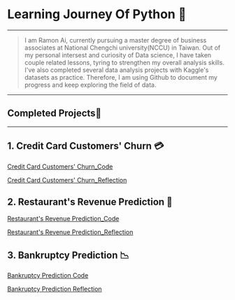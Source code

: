 # Learning Journey Of Python 🚀
---
>I am Ramon Ai, currently pursuing a master degree of business associates at National Chengchi university(NCCU) in Taiwan.
>Out of my personal intersest and curiosity of Data science, I have taken couple related lessons, tyring to strengthen my overall analysis skills.
>I've also completed several data analysis projects with Kaggle's datasets as practice.
>Therefore, I am using Github to document my progress and keep exploring the field of data. 
---
## Completed Projects🎉
---
## 1. Credit Card Customers' Churn 💳

  [Credit Card Customers' Churn_Code](https://github.com/Ramongogo/Data-Analysis-Practice/blob/main/Bank_Churn_Code.py)
  
  [Credit Card Customers' Churn_Reflection](https://github.com/Ramongogo/Data-Analysis-Practice/blob/main/Bank_Churn_Reflection.md)
  
## 2. Restaurant's Revenue Prediction 🍔 

  [Restaurant's Revenue Prediction_Code](https://github.com/Ramongogo/Data-Analysis-Practice/blob/main/Revenue_Prediction_Code.py)

  [Restaurant's Revenue Prediction_Reflection](https://github.com/Ramongogo/Data-Analysis-Practice/blob/main/Revenue_Prediction_Reflection.md)

## 3. Bankruptcy Prediction 📉

  [Bankruptcy Prediction Code](https://github.com/Ramongogo/Data-Analysis-Practice/blob/main/Bankruptcy_Prediction_Code.py)

  [Bankruptcy Prediction Reflection](https://github.com/Ramongogo/Data-Analysis-Practice/blob/main/Bankruptcy_Prediction_Reflection.md)
    
